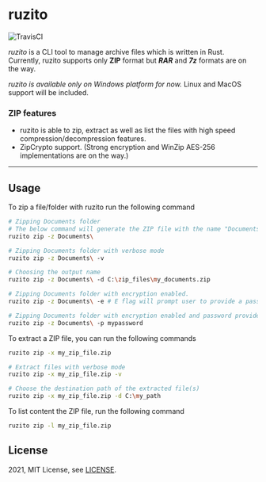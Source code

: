 # ruzito
![TravisCI](https://api.travis-ci.com/cemozden/ruzito.svg?branch=master)

*ruzito* is a CLI tool to manage archive files which is written in Rust. Currently, ruzito supports only **ZIP** format but ***RAR*** and ***7z*** formats are on the way. 

*ruzito is available only on Windows platform for now.* Linux and MacOS support will be included. 
### ZIP features
* ruzito is able to zip, extract as well as list the files with high speed compression/decompression features.
* ZipCrypto support. (Strong encryption and WinZip AES-256 implementations are on the way.)

***

## Usage
To zip a file/folder with ruzito run the following command
```bash
# Zipping Documents folder
# The below command will generate the ZIP file with the name "Documents.zip" if destination path is not specified.
ruzito zip -z Documents\

# Zipping Documents folder with verbose mode
ruzito zip -z Documents\ -v

# Choosing the output name
ruzito zip -z Documents\ -d C:\zip_files\my_documents.zip

# Zipping Documents folder with encryption enabled.
ruzito zip -z Documents\ -e # E flag will prompt user to provide a password.

# Zipping Documents folder with encryption enabled and password provided.
ruzito zip -z Documents\ -p mypassword
```

To extract a ZIP file, you can run the following commands

```bash
ruzito zip -x my_zip_file.zip

# Extract files with verbose mode
ruzito zip -x my_zip_file.zip -v

# Choose the destination path of the extracted file(s)
ruzito zip -x my_zip_file.zip -d C:\my_path
```

To list content the ZIP file, run the following command
```bash
ruzito zip -l my_zip_file.zip
```
## License
2021, MIT License, see [LICENSE](https://github.com/cemozden/ruzito/blob/master/LICENSE).